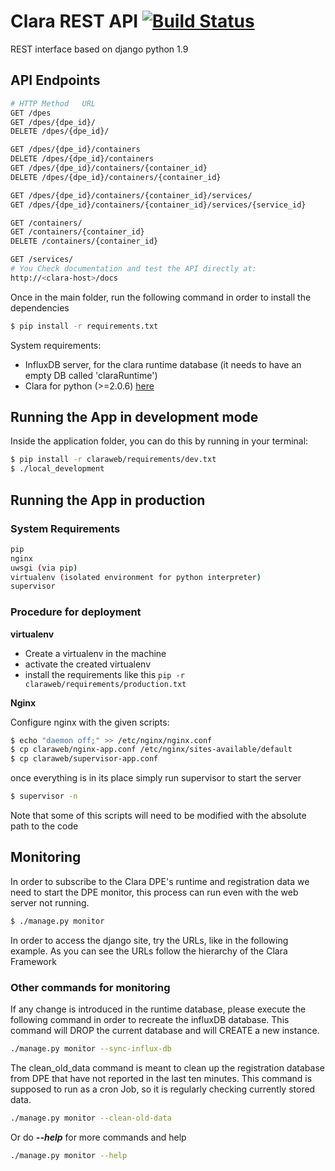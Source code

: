 
# Clara REST API [![Build Status](https://travis-ci.org/JeffersonLab/clara-rest.svg?branch=dev)](https://travis-ci.org/JeffersonLab/clara-rest)

REST interface based on django python 1.9

## API Endpoints

```sh
# HTTP Method	URL
GET /dpes
GET /dpes/{dpe_id}/
DELETE /dpes/{dpe_id}/

GET /dpes/{dpe_id}/containers
DELETE /dpes/{dpe_id}/containers
GET	/dpes/{dpe_id}/containers/{container_id}
DELETE /dpes/{dpe_id}/containers/{container_id}

GET /dpes/{dpe_id}/containers/{container_id}/services/
GET /dpes/{dpe_id}/containers/{container_id}/services/{service_id}

GET	/containers/
GET	/containers/{container_id}
DELETE /containers/{container_id}

GET	/services/
# You Check documentation and test the API directly at:
http://<clara-host>/docs
```


Once in the main folder, run the following command in order to install the dependencies

```sh
$ pip install -r requirements.txt
```

System requirements:

- InfluxDB server, for the clara runtime database (it needs to have an empty DB called 'claraRuntime')
- Clara for python (>=2.0.6) [here](https://github.com/JeffersonLab/clara-python/)

## Running the App in development mode
Inside the application folder, you can do this by running in your terminal:

```sh
$ pip install -r claraweb/requirements/dev.txt
$ ./local_development
```

## Running the App in production

### System Requirements

```sh
pip
nginx
uwsgi (via pip)
virtualenv (isolated environment for python interpreter)
supervisor
```

### Procedure for deployment

__virtualenv__
* Create a virtualenv in the machine
* activate the created virtualenv
* install the requirements like this ```pip -r claraweb/requirements/production.txt```


__Nginx__

Configure nginx with the given scripts:

```sh
$ echo "daemon off;" >> /etc/nginx/nginx.conf
$ cp claraweb/nginx-app.conf /etc/nginx/sites-available/default
$ cp claraweb/supervisor-app.conf
```
once everything is in its place simply run supervisor to start the server

```sh
$ supervisor -n
```

Note that some of this scripts will need to be modified with the absolute path to the code

## Monitoring
In order to subscribe to the Clara DPE's runtime and registration data we need to start the DPE monitor, this process can run even with the web server not running.

```sh
$ ./manage.py monitor
```

In order to access the django site, try the URLs, like in the following example. As you can see the URLs follow the hierarchy of the Clara Framework

### Other commands for monitoring

If any change is introduced in the runtime database, please execute the following command in order to recreate the influxDB database. This command will DROP the current database and will CREATE a new instance.

```sh
./manage.py monitor --sync-influx-db
```
The clean_old_data command is meant to clean up the registration database from DPE that have not reported in the last ten minutes. This command is supposed to run as a cron Job, so it is regularly checking currently stored data.

```sh
./manage.py monitor --clean-old-data
```

Or do ***--help*** for more commands and help

```sh
./manage.py monitor --help
```
